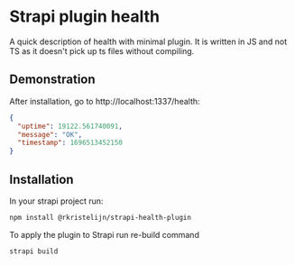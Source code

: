 # Strapi plugin health

A quick description of health with minimal plugin. It is written in JS and not TS as it doesn't pick up ts files without compiling.

## Demonstration

After installation, go to http://localhost:1337/health:

```json
{
  "uptime": 19122.561740091,
  "message": "OK",
  "timestamp": 1696513452150
}
```

## Installation

In your strapi project run:

```sh
npm install @rkristelijn/strapi-health-plugin
```

To apply the plugin to Strapi run re-build command

```sh
strapi build
```
